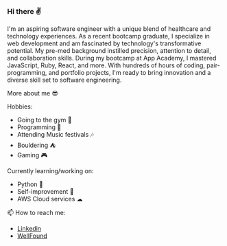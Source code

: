 ### Hi there ✌

I'm an aspiring software engineer with a unique blend of healthcare and technology experiences. As a recent bootcamp graduate, I specialize in web development and am fascinated by technology's transformative potential. My pre-med background instilled precision, attention to detail, and collaboration skills. During my bootcamp at App Academy, I mastered JavaScript, Ruby, React, and more. With hundreds of hours of coding, pair-programming, and portfolio projects, I'm ready to bring innovation and a diverse skill set to software engineering.

More about me 😎

Hobbies:
- Going to the gym 🥊
- Programming 🔧
- Attending Music festivals 🎶
- Bouldering ⛺
- Gaming 🎮

Currently learning/working on:
- Python 🐍
- Self-improvement 💖
- AWS Cloud services ☁

📫 How to reach me:
- <a href="https://www.linkedin.com/in/jeremy-liang-522275280/" target="blank"> Linkedin <a/>
- <a href="https://wellfound.com/u/jeremy-liang-2" target="blank"> WellFound <a/>

<!--
**jliangrpb/jliangrpb** is a ✨ _special_ ✨ repository because its `README.md` (this file) appears on your GitHub profile.

Here are some ideas to get you started:

- 🔭 I’m currently working on ...
- 🌱 I’m currently learning ...
- 👯 I’m looking to collaborate on ...
- 🤔 I’m looking for help with ...
- 💬 Ask me about ...
- 📫 How to reach me: ...
- 😄 Pronouns: ...
- ⚡ Fun fact: ...
-->
